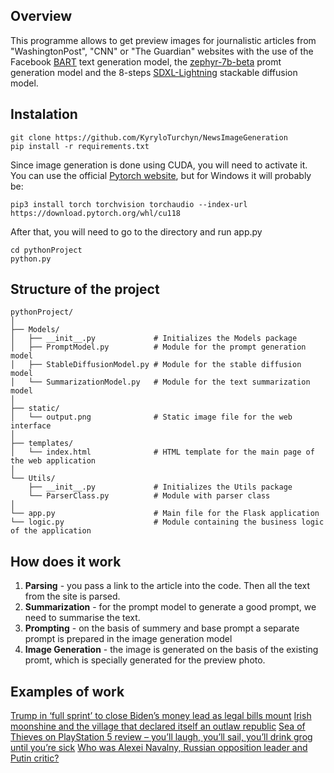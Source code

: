 ## Overview
This programme allows to get preview images for journalistic articles from "WashingtonPost", "CNN" or "The Guardian" websites with the use of the Facebook [BART](https://huggingface.co/facebook/bart-large-cnn) text generation model, the [zephyr-7b-beta](https://huggingface.co/HuggingFaceH4/zephyr-7b-beta) promt generation model and the 8-steps [SDXL-Lightning](https://huggingface.co/ByteDance/SDXL-Lightning) stackable diffusion model.
## Instalation
```
git clone https://github.com/KyryloTurchyn/NewsImageGeneration
pip install -r requirements.txt
```
Since image generation is done using CUDA, you will need to activate it. You can use the official [Pytorch website](https://pytorch.org/), but for Windows it will probably be:
```
pip3 install torch torchvision torchaudio --index-url https://download.pytorch.org/whl/cu118
```
After that, you will need to go to the directory and run app.py
```
cd pythonProject
python.py
```
## Structure of the project
```
pythonProject/
│
├── Models/
│   ├── __init__.py             # Initializes the Models package
│   ├── PromptModel.py          # Module for the prompt generation model
│   ├── StableDiffusionModel.py # Module for the stable diffusion model
│   └── SummarizationModel.py   # Module for the text summarization model
│
├── static/
│   └── output.png              # Static image file for the web interface
│
├── templates/
│   └── index.html              # HTML template for the main page of the web application
│
└── Utils/
    ├── __init__.py             # Initializes the Utils package
    └── ParserClass.py          # Module with parser class
│
└── app.py                      # Main file for the Flask application
└── logic.py                    # Module containing the business logic of the application
```
## How does it work
1) **Parsing** - you pass a link to the article into the code. Then all the text from the site is parsed.
2) **Summarization** - for the prompt model to generate a good prompt, we need to summarise the text.
3) **Prompting** - on the basis of summery and base prompt a separate prompt is prepared in the image generation model
4) **Image Generation** - the image is generated on the basis of the existing promt, which is specially generated for the preview photo. 
## Examples of work
[Trump in ‘full sprint’ to close Biden’s money lead as legal bills mount](https://www.washingtonpost.com/politics/2024/04/06/trump-fundraising-dinner/)
[Irish moonshine and the village that declared itself an outlaw republic](https://edition.cnn.com/travel/urris-donegal-moonshine-poitin-outlaw-republic/index.html)
[Sea of Thieves on PlayStation 5 review – you’ll laugh, you’ll sail, you’ll drink grog until you’re sick](https://www.theguardian.com/games/2024/may/02/sea-of-thieves-on-playstation-5-review-youll-laugh-youll-sail-youll-drink-grog-until-youre-sick)
[Who was Alexei Navalny, Russian opposition leader and Putin critic?](https://www.washingtonpost.com/world/2024/02/16/alexei-navalny-death-what-to-know/)